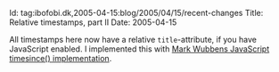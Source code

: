 Id: tag:ibofobi.dk,2005-04-15:blog/2005/04/15/recent-changes
Title: Relative timestamps, part II
Date: 2005-04-15

All timestamps here now have a relative `title`-attribute, if you have
JavaScript enabled. I implemented this with <a
href='http://neo.dzygn.com/archive/2004/01/timesince'
title='Blog post inflicting JavaScript time_since on the world'>Mark
Wubbens JavaScript timesince() implementation</a>.
